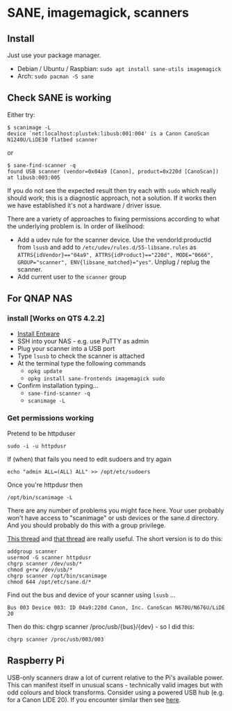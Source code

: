 # SANE, imagemagick, scanners

## Install

Just use your package manager.

  * Debian / Ubuntu / Raspbian: `sudo apt install sane-utils imagemagick`
  * Arch: `sudo pacman -S sane`

## Check SANE is working

Either try:

```
$ scanimage -L
device `net:localhost:plustek:libusb:001:004' is a Canon CanoScan N1240U/LiDE30 flatbed scanner
```

or
```
$ sane-find-scanner -q
found USB scanner (vendor=0x04a9 [Canon], product=0x220d [CanoScan]) at libusb:003:005
```

If you do not see the expected result then try each with `sudo` which really
should work; this is a diagnostic approach, not a solution. If it works then we
have established it's not a hardware / driver issue.

There are a variety of approaches to fixing permissions according to what the
underlying problem is. In order of likelihood: 

  * Add a udev rule for the scanner device. Use the vendorId:productId from 
    `lsusb` and add to `/etc/udev/rules.d/55-libsane.rules` as
    `ATTRS{idVendor}=="04a9", ATTRS{idProduct}=="220d", MODE="0666", GROUP="scanner", ENV{libsane_matched}="yes"`.
    Unplug / replug the scanner.
  * Add current user to the `scanner` group


## For QNAP NAS
### install [Works on QTS 4.2.2]

 * [Install Entware](basics.md)
 * SSH into your NAS - e.g. use PuTTY as admin
 * Plug your scanner into a USB port
 * Type `lsusb` to check the scanner is attached
 * At the terminal type the following commands
    * `opkg update`
    * `opkg install sane-frontends imagemagick sudo`
 * Confirm installation typing...
    * `sane-find-scanner -q`
    * `scanimage -L`

### Get permissions working
Pretend to be httpduser
```
sudo -i -u httpdusr
```

If (when) that fails you need to edit sudoers and try again

```
echo "admin ALL=(ALL) ALL" >> /opt/etc/sudoers
```

Once you're httpdusr then
```
/opt/bin/scanimage -L
```

There are any number of problems you might face here. Your user probably won't
have access to "scanimage" or usb devices or the sane.d directory. And you
should probably do this with a group privilege.

[This thread](https://wiki.archlinux.org/index.php/SANE) and 
[that thread](https://bugs.launchpad.net/ubuntu/+source/sane-backends/+bug/270185/comments/3)
are really useful. The short version is to do this:

```
addgroup scanner
usermod -G scanner httpdusr
chgrp scanner /dev/usb/*
chmod g+rw /dev/usb/*
chgrp scanner /opt/bin/scanimage
chmod 644 /opt/etc/sane.d/*
```

Find out the bus and device of your scanner using `lsusb` ...
```
Bus 003 Device 003: ID 04a9:220d Canon, Inc. CanoScan N670U/N676U/LiDE 20
```
Then do this: chgrp scanner /proc/usb/{bus}/{dev} - so I did this:
```
chgrp scanner /proc/usb/003/003
```

## Raspberry Pi
USB-only scanners draw a lot of current relative to the Pi's available power.
This can manifest itself in unusual scans - technically valid images but with
odd colours and block transforms. Consider using a powered USB hub (e.g. for a
Canon LIDE 20). If you encounter similar then see
[here](https://www.raspberrypi.org/forums/viewtopic.php?f=28&t=53832).


